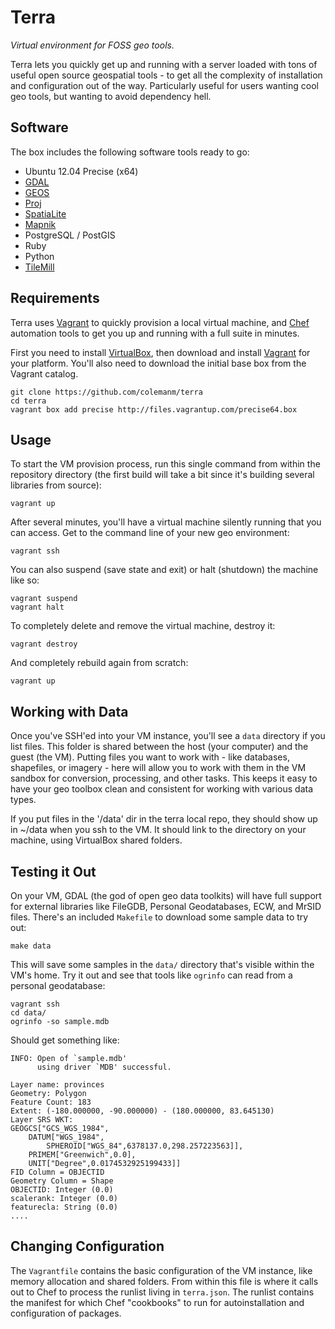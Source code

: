 # Terra

_Virtual environment for FOSS geo tools._

Terra lets you quickly get up and running with a server loaded with tons of useful open source geospatial tools - to get all the complexity of installation and configuration out of the way. Particularly useful for users wanting cool geo tools, but wanting to avoid dependency hell.

## Software

The box includes the following software tools ready to go:

* Ubuntu 12.04 Precise (x64)
* [GDAL](http://www.gdal.org/)
* [GEOS](http://trac.osgeo.org/geos/)
* [Proj](http://trac.osgeo.org/proj/)
* [SpatiaLite](http://www.gaia-gis.it/gaia-sins/)
* [Mapnik](http://mapnik.org/)
* PostgreSQL / PostGIS
* Ruby
* Python
* [TileMill](http://mapbox.com/tilemill)

## Requirements

Terra uses [Vagrant](http://vagrantup.com/) to quickly provision a local virtual machine, and [Chef](http://www.opscode.com/chef/) automation tools to get you up and running with a full suite in minutes.

First you need to install [VirtualBox](https://www.virtualbox.org/wiki/Downloads), then download and install [Vagrant](http://downloads.vagrantup.com/) for your platform. You'll also need to download the initial base box from the Vagrant catalog.

```shell
git clone https://github.com/colemanm/terra
cd terra
vagrant box add precise http://files.vagrantup.com/precise64.box
```

## Usage

To start the VM provision process, run this single command from within the repository directory (the first build will take a bit since it's building several libraries from source):

    vagrant up

After several minutes, you'll have a virtual machine silently running that you can access. Get to the command line of your new geo environment:

    vagrant ssh

You can also suspend (save state and exit) or halt (shutdown) the machine like so:

    vagrant suspend
    vagrant halt

To completely delete and remove the virtual machine, destroy it:

    vagrant destroy

And completely rebuild again from scratch:

    vagrant up

## Working with Data

Once you've SSH'ed into your VM instance, you'll see a `data` directory if you list files. This folder is shared between the host (your computer) and the guest (the VM). Putting files you want to work with - like databases, shapefiles, or imagery - here will allow you to work with them in the VM sandbox for conversion, processing, and other tasks. This keeps it easy to have your geo toolbox clean and consistent for working with various data types.  

If you put files in the '/data' dir in the terra local repo, they should show up in ~/data when you ssh to the VM. It should link to the directory on your machine, using VirtualBox shared folders.  

## Testing it Out

On your VM, GDAL (the god of open geo data toolkits) will have full support for external libraries like FileGDB, Personal Geodatabases, ECW, and MrSID files. There's an included `Makefile` to download some sample data to try out:

    make data

This will save some samples in the `data/` directory that's visible within the VM's home. Try it out and see that tools like `ogrinfo` can read from a personal geodatabase:

```shell
vagrant ssh
cd data/
ogrinfo -so sample.mdb
```

Should get something like:

```shell
INFO: Open of `sample.mdb'
      using driver `MDB' successful.

Layer name: provinces
Geometry: Polygon
Feature Count: 183
Extent: (-180.000000, -90.000000) - (180.000000, 83.645130)
Layer SRS WKT:
GEOGCS["GCS_WGS_1984",
    DATUM["WGS_1984",
        SPHEROID["WGS_84",6378137.0,298.257223563]],
    PRIMEM["Greenwich",0.0],
    UNIT["Degree",0.0174532925199433]]
FID Column = OBJECTID
Geometry Column = Shape
OBJECTID: Integer (0.0)
scalerank: Integer (0.0)
featurecla: String (0.0)
....
```

## Changing Configuration

The `Vagrantfile` contains the basic configuration of the VM instance, like memory allocation and shared folders. From within this file is where it calls out to Chef to process the runlist living in `terra.json`. The runlist contains the manifest for which Chef "cookbooks" to run for autoinstallation and configuration of packages.
